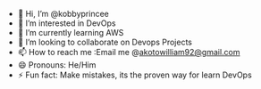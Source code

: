 - 👋 Hi, I’m @kobbyprincee
- 👀 I’m interested in DevOps
- 🌱 I’m currently learning AWS
- 💞️ I’m looking to collaborate on Devops Projects
- 📫 How to reach me :Email me @akotowilliam92@gmail.com
- 😄 Pronouns: He/Him
- ⚡ Fun fact: Make mistakes, its the proven way for learn DevOps

<!---
kobbyprincee/kobbyprincee is a ✨ special ✨ repository because its `README.md` (this file) appears on your GitHub profile.
You can click the Preview link to take a look at your changes.
--->
